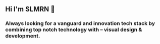 <h2 align="left">Hi I'm SLMRN 👋</h2>

<h3>Always looking for a vanguard and innovation tech stack by combining top notch technology with – visual design & development.</h3>

